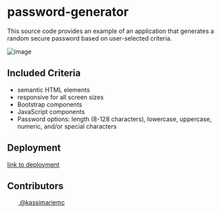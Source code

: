 # password-generator
This source code provides an example of an application that generates a random secure password based on user-selected criteria. 

![image](https://user-images.githubusercontent.com/66877217/88304652-8da9bb00-ccd6-11ea-8547-16e66aa758b3.png)

## Included Criteria

* semantic HTML elements
* responsive for all screen sizes
* Bootstrap components
* JavaScript components
* Password options: length (8-128 characters), lowercase, uppercase, numeric, and/or special characters

## Deployment

[link to deployment](https://kassimariemc.github.io/password-generator/)

## Contributors
<a href="https://github.com/kassimariemc"><img src="https://avatars3.githubusercontent.com/u/66877217?s=460&u=2aefa4a92adc823f1df8656008e78fe8edd0f9b6&v=4" width="5%" style="border-radius:50%"> @kassimariemc</a>
